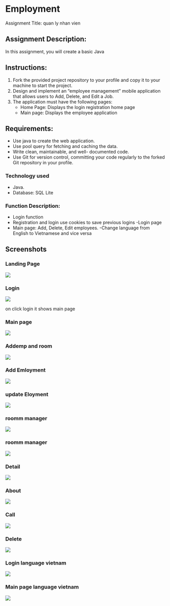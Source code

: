 # Employment
 Assignment Title: quan ly nhan vien
## Assignment Description:

In this assignment, you will create a basic Java

## Instructions:

1. Fork the provided project repository to your profile and copy it to your machine to start the project.
2. Design and implement an “employee management” mobile application that allows users to Add, Delete, and Edit a Job.
3. The application must have the following pages:
   - Home Page: Displays the login registration home page
   - Main page: Displays the employee application

## Requirements:

-  Use java to create the web application.
-  Use  pool query  for fetching and caching the  data.
-  Write clean, maintainable, and well- documented code.
-  Use Git for version control, committing your code regularly to the forked Git repository in your profile.


### Technology used

- Java.
- Database: SQL Lite

### Function Description:
- Login function
- Registration and login use cookies to save previous logins
-Login page
- Main page: Add, Delete, Edit employees.
-Change language from English to Vietnamese and vice versa

## Screenshots

### Landing Page

![](screenshots/login.png)





### Login 

![](screenshots/dangnhap.png)

on click login it shows main page
### Main page
![](screenshots/manhinhchinh.png)
### Addemp and room
![](screenshots/addempandroom.png)
### Add Emloyment
![](screenshots/addemp.png)
### update Eloyment
![](screenshots/Sua.png)
### roomm manager
![](screenshots/roomanager.png)
### roomm manager
![](screenshots/editroom.png)
### Detail
![](screenshots/chitiet.png)
### About
![](screenshots/About.png)
### Call
![](screenshots/quayso.png)
### Delete
![](screenshots/manhinhchinh.png)
### Login language vietnam
![](screenshots/Loginviet.png)
### Main page language vietnam
![](screenshots/mainviet.png)
